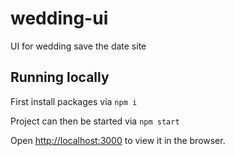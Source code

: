 # wedding-ui
UI for wedding save the date site

## Running locally

First install packages via
`npm i`

Project can then be started via
`npm start`

Open [http://localhost:3000](http://localhost:3000) to view it in the browser.
